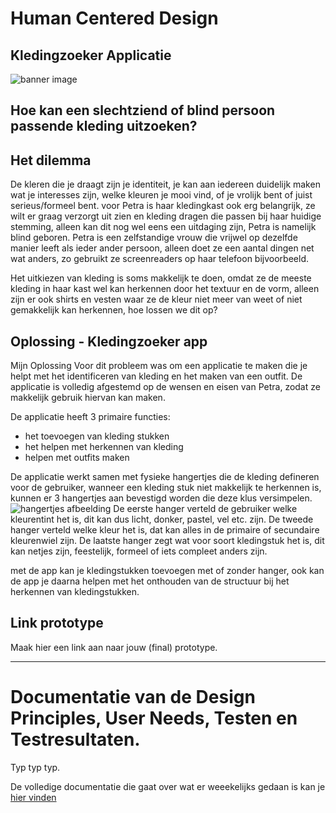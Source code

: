 # Human Centered Design
## Kledingzoeker Applicatie 

![banner image](https://github.com/ChrisvanHvA/human-centered-design/assets/90341211/20093fff-7a2a-4645-9387-3a5aa0a1bbba)

## Hoe kan een slechtziend of blind persoon passende kleding uitzoeken?


## Het dilemma
De kleren die je draagt zijn je identiteit, je kan aan iedereen duidelijk maken wat je interesses zijn, welke kleuren je mooi vind, of je vrolijk bent of juist serieus/formeel bent. 
voor Petra is haar kledingkast ook erg belangrijk, ze wilt er graag verzorgt uit zien en kleding dragen die passen bij haar huidige stemming, alleen kan dit nog wel eens een uitdaging zijn, Petra is namelijk blind geboren.
Petra is een zelfstandige vrouw die vrijwel op dezelfde manier leeft als ieder ander persoon, alleen doet ze een aantal dingen net wat anders, zo gebruikt ze screenreaders op haar telefoon bijvoorbeeld.

Het uitkiezen van kleding is soms makkelijk te doen, omdat ze de meeste kleding in haar kast wel kan herkennen door het textuur en de vorm, alleen zijn er ook shirts en vesten waar ze de kleur niet meer van weet of niet gemakkelijk kan herkennen, hoe lossen we dit op?


## Oplossing - Kledingzoeker app 
Mijn Oplossing Voor dit probleem was om een applicatie te maken die je helpt met het identificeren van kleding en het maken van een outfit.
De applicatie is volledig afgestemd op de wensen en eisen van Petra, zodat ze makkelijk gebruik hiervan kan maken.

De applicatie heeft 3 primaire functies:
- het toevoegen van kleding stukken
- het helpen met herkennen van kleding
- helpen met outfits maken

De applicatie werkt samen met fysieke hangertjes die de kleding defineren voor de gebruiker, wanneer een kleding stuk niet makkelijk te herkennen is, kunnen er 3 hangertjes aan bevestigd worden die deze klus versimpelen.
![hangertjes afbeelding](https://github.com/ChrisvanHvA/human-centered-design/assets/90341211/98f964cd-b767-4696-be64-b42e643607cd)
De eerste hanger verteld de gebruiker welke kleurentint het is, dit kan dus licht, donker, pastel, vel etc. zijn.
De tweede hanger verteld welke kleur het is, dat kan alles in de primaire of secundaire kleurenwiel zijn.
De laatste hanger zegt wat voor soort kledingstuk het is, dit kan netjes zijn, feestelijk, formeel of iets compleet anders zijn.

met de app kan je kledingstukken toevoegen met of zonder hanger, ook kan de app je daarna helpen met het onthouden van de structuur bij het herkennen van kledingstukken.

## Link prototype
Maak hier een link aan naar jouw (final) prototype.

----

# Documentatie van de Design Principles, User Needs, Testen en Testresultaten.
Typ typ typ. 

De volledige documentatie  die gaat over wat er weeekelijks gedaan is kan je [hier vinden](https://github.com/ChrisvanHvA/human-centered-design/blob/main/docs.md)

